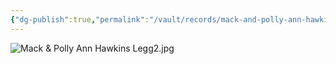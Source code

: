 ```yaml
---
{"dg-publish":true,"permalink":"/vault/records/mack-and-polly-ann-hawkins-legg-1/","tags":["William-McGinnis-Legg","Mary-Ann-Hawkins"]}
---
```


![Mack & Polly Ann Hawkins Legg2.jpg](/img/user/assets/Mack_&_Polly_Ann_Hawkins_Legg.1.resources/Mack%20&%20Polly%20Ann%20Hawkins%20Legg2.jpg)
